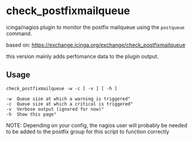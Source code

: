 # check_postfixmailqueue
icinga/nagios plugin to monitor the postfix mailqueue using the `postqueue` command.

based on: https://exchange.icinga.org/exchange/check_postfixmailqueue

this version mainly adds perfomance data to the plugin output.

## Usage

`check_postfixmailqueue -w -c [ -v ] [ -h ]`

```
-w  Queue size at which a warning is triggered"
-c  Queue size at which a critical is triggered"
-v  Verbose output (ignored for now)"
-h  Show this page"
```

NOTE: Depending on your config, the nagios user will probably be needed to be added to the postfix group for this script to function correctly

